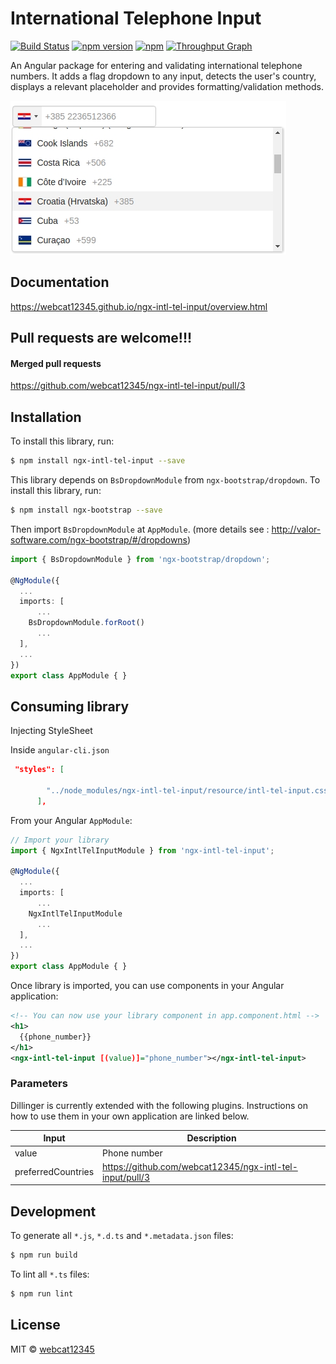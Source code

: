 # International Telephone Input
[![Build Status](https://travis-ci.org/webcat12345/ngx-intl-tel-input.svg?branch=master)](https://travis-ci.org/webcat12345/ngx-intl-tel-input) [![npm version](https://badge.fury.io/js/ngx-intl-tel-input.svg)](https://badge.fury.io/js/ngx-intl-tel-input) [![npm](https://img.shields.io/npm/dm/localeval.svg)](https://www.npmjs.com/package/ngx-intl-tel-input)
[![Throughput Graph](https://graphs.waffle.io/webcat12345/ngx-intl-tel-input/throughput.svg)](https://waffle.io/webcat12345/ngx-intl-tel-input/metrics)


An Angular package for entering and validating international telephone numbers. It adds a flag dropdown to any input, detects the user's country, displays a relevant placeholder and provides formatting/validation methods.

![alt](ngx-intl-tel-input.jpg)

## Documentation

https://webcat12345.github.io/ngx-intl-tel-input/overview.html

## Pull requests are welcome!!!

#### Merged pull requests
https://github.com/webcat12345/ngx-intl-tel-input/pull/3

## Installation

To install this library, run:

```bash
$ npm install ngx-intl-tel-input --save
```

This library depends on `BsDropdownModule` from `ngx-bootstrap/dropdown`.
To install this library, run:
```bash
$ npm install ngx-bootstrap --save
```
Then import `BsDropdownModule` at `AppModule`. (more details see : http://valor-software.com/ngx-bootstrap/#/dropdowns)

```typescript
import { BsDropdownModule } from 'ngx-bootstrap/dropdown';

@NgModule({
  ...
  imports: [
      ...
    BsDropdownModule.forRoot()
      ...
  ],
  ...
})
export class AppModule { }
```

## Consuming library

Injecting StyleSheet

Inside `angular-cli.json`
```json
 "styles": [
       
        "../node_modules/ngx-intl-tel-input/resource/intl-tel-input.css"
      ],
```


From your Angular `AppModule`:

```typescript
// Import your library
import { NgxIntlTelInputModule } from 'ngx-intl-tel-input';

@NgModule({
  ...
  imports: [
      ...
    NgxIntlTelInputModule
      ...
  ],
  ...
})
export class AppModule { }
```

Once library is imported, you can use components in your Angular application:

```xml
<!-- You can now use your library component in app.component.html -->
<h1>
  {{phone_number}}
</h1>
<ngx-intl-tel-input [(value)]="phone_number"></ngx-intl-tel-input>
```

### Parameters

Dillinger is currently extended with the following plugins. Instructions on how to use them in your own application are linked below.

| Input | Description |
| ------ | ------ |
| value | Phone number |
| preferredCountries | https://github.com/webcat12345/ngx-intl-tel-input/pull/3 |

## Development

To generate all `*.js`, `*.d.ts` and `*.metadata.json` files:

```bash
$ npm run build
```

To lint all `*.ts` files:

```bash
$ npm run lint
```

## License

MIT © [webcat12345](mailto:webcat91@gmail.com)